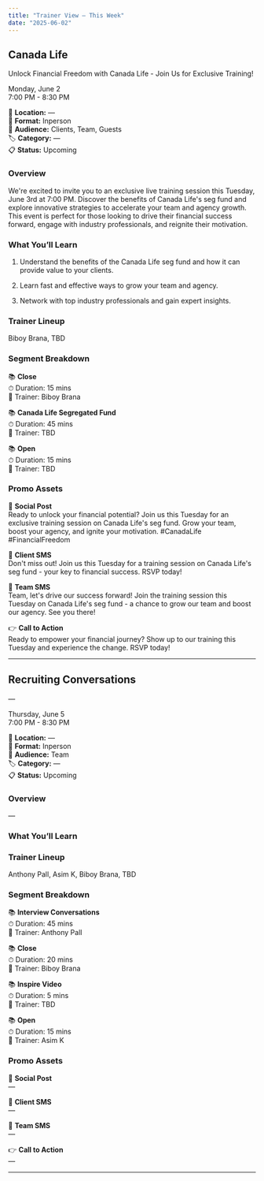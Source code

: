 ```yaml
---
title: "Trainer View – This Week"
date: "2025-06-02"
---
```


## Canada Life

Unlock Financial Freedom with Canada Life - Join Us for Exclusive Training!

Monday, June 2  
7:00 PM - 8:30 PM


📍 **Location:** —  
🎯 **Format:** Inperson  
👥 **Audience:** Clients, Team, Guests  
🏷 **Category:** —  
📋 **Status:** Upcoming

### Overview
We're excited to invite you to an exclusive live training session this Tuesday, June 3rd at 7:00 PM. Discover the benefits of Canada Life's seg fund and explore innovative strategies to accelerate your team and agency growth. This event is perfect for those looking to drive their financial success forward, engage with industry professionals, and reignite their motivation.

### What You’ll Learn
1. Understand the benefits of the Canada Life seg fund and how it can provide value to your clients.

2. Learn fast and effective ways to grow your team and agency.

3. Network with top industry professionals and gain expert insights.

### Trainer Lineup
Biboy Brana, TBD 

### Segment Breakdown
📚 **Close**  
⏱ Duration: 15 mins  
👤 Trainer: Biboy Brana

📚 **Canada Life Segregated Fund**  
⏱ Duration: 45 mins  
👤 Trainer: TBD

📚 **Open**  
⏱ Duration: 15 mins  
👤 Trainer: TBD

### Promo Assets
📢 **Social Post**  
Ready to unlock your financial potential? Join us this Tuesday for an exclusive training session on Canada Life's seg fund. Grow your team, boost your agency, and ignite your motivation. #CanadaLife #FinancialFreedom

📨 **Client SMS**  
Don't miss out! Join us this Tuesday for a training session on Canada Life's seg fund - your key to financial success. RSVP today!

👥 **Team SMS**  
Team, let's drive our success forward! Join the training session this Tuesday on Canada Life's seg fund - a chance to grow our team and boost our agency. See you there!

👉 **Call to Action**  
Ready to empower your financial journey? Show up to our training this Tuesday and experience the change. RSVP today!

---

## Recruiting Conversations

—

Thursday, June 5  
7:00 PM - 8:30 PM


📍 **Location:** —  
🎯 **Format:** Inperson  
👥 **Audience:** Team  
🏷 **Category:** —  
📋 **Status:** Upcoming

### Overview
—

### What You’ll Learn


### Trainer Lineup
Anthony Pall, Asim K, Biboy Brana, TBD 

### Segment Breakdown
📚 **Interview Conversations**  
⏱ Duration: 45 mins  
👤 Trainer: Anthony Pall

📚 **Close**  
⏱ Duration: 20 mins  
👤 Trainer: Biboy Brana

📚 **Inspire Video**  
⏱ Duration: 5 mins  
👤 Trainer: TBD

📚 **Open**  
⏱ Duration: 15 mins  
👤 Trainer: Asim K

### Promo Assets
📢 **Social Post**  
—

📨 **Client SMS**  
—

👥 **Team SMS**  
—

👉 **Call to Action**  
—

---

